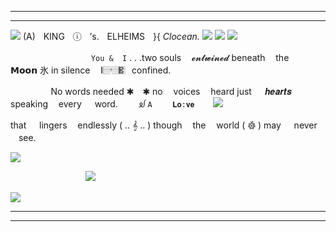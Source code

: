  ***
 ***
 ![](https://files.catbox.moe/02lnyx.png) 
 (A)ㅤKINGㅤⓘㅤ’s.ㅤELHEIMSㅤ}{   *Clocean.*   ![](https://files.catbox.moe/u2pe4x.gif) 
![](https://cdn.discordapp.com/attachments/1254818719931044034/1364220494160728114/ezgif.com-crop_1.gif?ex=6808e0d7&is=68078f57&hm=c5ba067223297178ac19c67e59c229fc4164f573ef6f44dbdb193abd300278a2&)
![](https://64.media.tumblr.com/b23b1a592fbd366dd3bf5917a9accb43/2323f0817bbce1f4-5a/s1280x1920/8c39f115592ee36c1430cfa796685864926fb53d.pnj) 


ㅤㅤㅤㅤㅤㅤㅤㅤㅤㅤ`You &  I`  . . .two souls   ㅤ𝓮𝓷𝓽𝔀𝓲𝓷𝓮𝓭
beneath   ㅤthe  ㅤ 𝗠𝗼𝗼𝗻    氷    in silence   ‌　𝄃𝄚𝅦𝄚𝄚𝄡ㅤconfined.

ㅤㅤㅤㅤㅤNo words    needed   ✱　✱   no   ㅤvoices   ㅤheard
just  ㅤ 𝒉𝒆𝒂𝒓𝒕𝒔 ㅤspeaking   ㅤevery  ㅤ word.
ㅤ ㅤᦾ      `A  ㅤ 𝐋𝐨:𝐯𝐞  ㅤ` ![](https://files.catbox.moe/6r8igh.webp)ㅤ

that  ㅤ lingers   ㅤendlessly  (   ..   𝄞  ..  )
             though   ㅤthe   ㅤworld (  𖣦  ) may  ㅤ never   ㅤsee.
⠀

![](https://files.catbox.moe/d6zkaw.png) 

ㅤㅤㅤㅤㅤㅤㅤㅤㅤ    ![](https://files.catbox.moe/ugq8ee.gif) 

 ![](https://cdn.discordapp.com/attachments/1254816642614034534/1364411834429607946/1745371507769.gif?ex=6809930a&is=6808418a&hm=2cc41c5cd047f0b77ae19ef3e95dc1637d86a9f2f35f6edbf4fd35e8b8f279ab&) 
***
***
